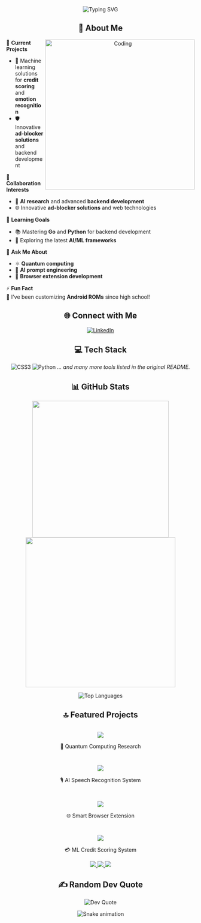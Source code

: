 <div align="center">
  <img src="https://readme-typing-svg.herokuapp.com?font=Fira+Code&weight=600&size=28&pause=1000&color=6AD3F7&center=true&vCenter=true&random=false&width=435&lines=%E2%9C%A8+Welcome+to+My+Profile!;I'm+Pavan+Kumar+Ajmeera" alt="Typing SVG" />
</div>

<div align="center">
  <h2>💫 About Me</h2>
  <img align="right" alt="Coding" width="400" src="https://media.giphy.com/media/v1.Y2lkPTc5MGI3NjExNmQ3MzBiMzM0ZTBkM2RlZGY4NmQ3MjQwNTVhMDJiZjY5ZmQwMDVhYiZlcD12MV9pbnRlcm5hbF9naWZzX2dpZklkJmN0PWc/qgQUggAC3Pfv687qPC/giphy.gif">
</div>

🔭 **Current Projects**  
- 🤖 Machine learning solutions for **credit scoring** and **emotion recognition**
- 🛡️ Innovative **ad-blocker solutions** and backend development

🤝 **Collaboration Interests**  
- 🧠 **AI research** and advanced **backend development**
- 🌐 Innovative **ad-blocker solutions** and web technologies

🌱 **Learning Goals**  
- 📚 Mastering **Go** and **Python** for backend development
- 🔬 Exploring the latest **AI/ML frameworks**

💬 **Ask Me About**  
- ⚛️ **Quantum computing**
- 🤖 **AI prompt engineering**
- 🧩 **Browser extension development**

⚡ **Fun Fact**  
📱 I've been customizing **Android ROMs** since high school!

<div align="center">
  <h2>🌐 Connect with Me</h2>
  
  [![LinkedIn](https://img.shields.io/badge/LinkedIn-%230077B5.svg?logo=linkedin&logoColor=white&style=for-the-badge)](https://linkedin.com/in/Pavan%20Kumar%20Ajmeera)
</div>

<div align="center">
  <h2>💻 Tech Stack</h2>
  
  ![CSS3](https://img.shields.io/badge/css3-%231572B6.svg?style=for-the-badge&logo=css3&logoColor=white)
  ![Python](https://img.shields.io/badge/python-3670A0?style=for-the-badge&logo=python&logoColor=ffdd54)
  *... and many more tools listed in the original README.*
</div>

<div align="center">
  <h2>📊 GitHub Stats</h2>
  
  <img src="https://github-readme-stats.vercel.app/api?username=pavanlost56&theme=tokyonight&hide_border=false&include_all_commits=false&count_private=false" width="364px" />
  <img src="https://github-readme-streak-stats.herokuapp.com/?user=pavanlost56&theme=tokyonight&hide_border=false" width="400px" />
  
  ![Top Languages](https://github-readme-stats.vercel.app/api/top-langs/?username=pavanlost56&theme=tokyonight&hide_border=false&layout=compact)
</div>

<div align="center">
  <h2>🔝 Featured Projects</h2>
</div>

<div align="center" style="display: flex; justify-content: center; flex-wrap: wrap; gap: 10px;">
  
  <!-- Project Card with Animation -->
  <a href="https://github.com/pavanlost56/Quantum-Computing-Research" style="text-decoration: none;">
    <div style="width: 350px; margin: 1rem; transition: transform 0.3s ease-in-out; &:hover { transform: translateY(-5px); }">
      <img src="https://github-readme-stats.vercel.app/api/pin/?username=pavanlost56&repo=Quantum-Computing-Research&theme=tokyonight&hide_border=true" />
      <p align="center">🔬 Quantum Computing Research</p>
    </div>
  </a>

  <a href="https://github.com/pavanlost56/AI-Speech-Recognition" style="text-decoration: none;">
    <div style="width: 350px; margin: 1rem; transition: transform 0.3s ease-in-out; &:hover { transform: translateY(-5px); }">
      <img src="https://github-readme-stats.vercel.app/api/pin/?username=pavanlost56&repo=AI-Speech-Recognition&theme=tokyonight&hide_border=true" />
      <p align="center">🎙️ AI Speech Recognition System</p>
    </div>
  </a>

  <a href="https://github.com/pavanlost56/Smart-Browser-Extension" style="text-decoration: none;">
    <div style="width: 350px; margin: 1rem; transition: transform 0.3s ease-in-out; &:hover { transform: translateY(-5px); }">
      <img src="https://github-readme-stats.vercel.app/api/pin/?username=pavanlost56&repo=Smart-Browser-Extension&theme=tokyonight&hide_border=true" />
      <p align="center">🌐 Smart Browser Extension</p>
    </div>
  </a>

  <a href="https://github.com/pavanlost56/ML-Credit-Score" style="text-decoration: none;">
    <div style="width: 350px; margin: 1rem; transition: transform 0.3s ease-in-out; &:hover { transform: translateY(-5px); }">
      <img src="https://github-readme-stats.vercel.app/api/pin/?username=pavanlost56&repo=ML-Credit-Score&theme=tokyonight&hide_border=true" />
      <p align="center">💳 ML Credit Scoring System</p>
    </div>
  </a>

</div>

<!-- Add this CSS at the bottom of your README -->
<style>
  /* Floating Animation */
  @keyframes float {
    0% { transform: translateY(0px); }
    50% { transform: translateY(-5px); }
    100% { transform: translateY(0px); }
  }

  /* Apply animation to project cards */
  div[style*="width: 350px"] {
    animation: float 3s ease-in-out infinite;
  }

  /* Hover effect */
  div[style*="width: 350px"]:hover {
    transform: translateY(-8px);
    transition: transform 0.3s ease-in-out;
  }
</style>

<div align="center">
  <a href="https://github.com/pavanlost56/ad-blocker-extension">
    <img src="https://github-readme-stats.vercel.app/api/pin/?username=pavanlost56&repo=ad-blocker-extension&theme=tokyonight" />
  </a>
  <a href="https://github.com/pavanlost56/credit-scoring-model">
    <img src="https://github-readme-stats.vercel.app/api/pin/?username=pavanlost56&repo=credit-scoring-model&theme=tokyonight" />
  </a>
  <a href="https://github.com/pavanlost56/emotion-recognition">
    <img src="https://github-readme-stats.vercel.app/api/pin/?username=pavanlost56&repo=emotion-recognition&theme=tokyonight" />
  </a>
</div>

<div align="center">
  <h2>✍️ Random Dev Quote</h2>
  
  ![Dev Quote](https://quotes-github-readme.vercel.app/api?type=horizontal&theme=tokyonight)
</div>

<div align="center">
  <img src="https://github.com/pavanlost56/pavanlost56/blob/output/github-contribution-grid-snake.svg" alt="Snake animation" />
</div>
